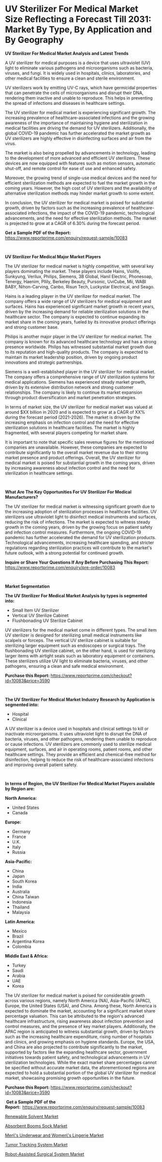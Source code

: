 <p><h1>UV Sterilizer For Medical Market Size Reflecting a Forecast Till 2031: Market By Type, By Application and By Geography</h1></p><p><strong>UV Sterilizer For Medical Market Analysis and Latest Trends</strong></p>
<p><p>A UV sterilizer for medical purposes is a device that uses ultraviolet (UV) light to eliminate various pathogens and microorganisms such as bacteria, viruses, and fungi. It is widely used in hospitals, clinics, laboratories, and other medical facilities to ensure a clean and sterile environment. </p><p>UV sterilizers work by emitting UV-C rays, which have germicidal properties that can penetrate the cells of microorganisms and disrupt their DNA, rendering them inactive and unable to reproduce. This helps in preventing the spread of infections and diseases in healthcare settings.</p><p>The UV sterilizer for medical market is experiencing significant growth. The increasing prevalence of healthcare-associated infections and the growing awareness of the importance of maintaining hygiene and sterilization in medical facilities are driving the demand for UV sterilizers. Additionally, the global COVID-19 pandemic has further accelerated the market growth as UV sterilizers are highly effective in disinfecting surfaces and air from the virus.</p><p>The market is also being propelled by advancements in technology, leading to the development of more advanced and efficient UV sterilizers. These devices are now equipped with features such as motion sensors, automatic shut-off, and remote control for ease of use and enhanced safety.</p><p>Moreover, the growing trend of single-use medical devices and the need for efficient sterilization methods are expected to fuel the market growth in the coming years. However, the high cost of UV sterilizers and the availability of alternative sterilization methods may hinder market growth to some extent.</p><p>In conclusion, the UV sterilizer for medical market is poised for substantial growth, driven by factors such as the increasing prevalence of healthcare-associated infections, the impact of the COVID-19 pandemic, technological advancements, and the need for effective sterilization methods. The market is projected to grow at a CAGR of 6.30% during the forecast period.</p></p>
<p><strong>Get a Sample PDF of the Report:&nbsp;</strong> <a href="https://www.reportprime.com/enquiry/request-sample/10083">https://www.reportprime.com/enquiry/request-sample/10083</a></p>
<p>&nbsp;</p>
<p><strong>UV Sterilizer For Medical Major Market Players</strong></p>
<p><p>The UV sterilizer for medical market is highly competitive, with several key players dominating the market. These players include Hains, Violife, Sunkyung, Verilux, Philips, Siemens, 3B Global, Hanil Electric, Phonesoap, Tenergy, Haenim, Pllily, Berkeley Beauty, Pursonic, UviCube, Mii, WABI BABY, Nihon-Carving, Canbo, Risun Tech, Luckystar Electrical, and Seago.</p><p>Hains is a leading player in the UV sterilizer for medical market. The company offers a wide range of UV sterilizers for medical equipment and surfaces. Hains has experienced significant market growth in recent years, driven by the increasing demand for reliable sterilization solutions in the healthcare sector. The company is expected to continue expanding its market share in the coming years, fueled by its innovative product offerings and strong customer base.</p><p>Philips is another major player in the UV sterilizer for medical market. The company is known for its advanced healthcare technology and has a strong presence worldwide. Philips has witnessed substantial market growth due to its reputation and high-quality products. The company is expected to maintain its market leadership position, driven by ongoing product innovations and strategic partnerships.</p><p>Siemens is a well-established player in the UV sterilizer for medical market. The company offers a comprehensive range of UV sterilization systems for medical applications. Siemens has experienced steady market growth, driven by its extensive distribution network and strong customer relationships. The company is likely to continue its market expansion through product diversification and market penetration strategies.</p><p>In terms of market size, the UV sterilizer for medical market was valued at around $XX billion in 2020 and is expected to grow at a CAGR of XX% during the forecast period (2021-2026). The market is driven by the increasing emphasis on infection control and the need for effective sterilization solutions in healthcare facilities. The market is highly fragmented, with several players competing for market share.</p><p>It is important to note that specific sales revenue figures for the mentioned companies are unavailable. However, these companies are expected to contribute significantly to the overall market revenue due to their strong market presence and product offerings. Overall, the UV sterilizer for medical market is poised for substantial growth in the coming years, driven by increasing awareness about infection control and the need for sterilization in healthcare settings.</p></p>
<p>&nbsp;</p>
<p><strong>What Are The Key Opportunities For UV Sterilizer For Medical Manufacturers?</strong></p>
<p><p>The UV sterilizer for medical market is witnessing significant growth due to the increasing adoption of sterilization processes in healthcare facilities. UV sterilizers use ultraviolet light to disinfect medical instruments and surfaces, reducing the risk of infections. The market is expected to witness steady growth in the coming years, driven by the growing focus on patient safety and infection control measures. Furthermore, the ongoing COVID-19 pandemic has further accelerated the demand for UV sterilization products. Technological advancements, increasing healthcare spending, and stricter regulations regarding sterilization practices will contribute to the market's future outlook, with a strong potential for continued growth.</p></p>
<p><strong>Inquire or Share Your Questions If Any Before Purchasing This Report:</strong> <a href="https://www.reportprime.com/enquiry/pre-order/10083">https://www.reportprime.com/enquiry/pre-order/10083</a></p>
<p>&nbsp;</p>
<p><strong>Market Segmentation</strong></p>
<p><strong>The UV Sterilizer For Medical Market Analysis by types is segmented into:</strong></p>
<p><ul><li>Small Item UV Sterilizer</li><li>Vertical UV Sterilize Cabinet</li><li>Flushbonading UV Sterilize Cabinet</li></ul></p>
<p><p>UV sterilizers for the medical market come in different types. The small item UV sterilizer is designed for sterilizing small medical instruments like scalpels or forceps. The vertical UV sterilize cabinet is suitable for sterilizing larger equipment such as endoscopes or surgical trays. The flushbonading UV sterilize cabinet, on the other hand, is used for sterilizing larger items with airtight seals such as laboratory equipment or containers. These sterilizers utilize UV light to eliminate bacteria, viruses, and other pathogens, ensuring a clean and safe medical environment.</p></p>
<p><strong>Purchase this Report:&nbsp;</strong><a href="https://www.reportprime.com/checkout?id=10083&price=3590">https://www.reportprime.com/checkout?id=10083&price=3590</a></p>
<p>&nbsp;</p>
<p><strong>The UV Sterilizer For Medical Market Industry Research by Application is segmented into:</strong></p>
<p><ul><li>Hospital</li><li>Clinical</li></ul></p>
<p><p>A UV sterilizer is a device used in hospitals and clinical settings to kill or inactivate microorganisms. It uses ultraviolet light to disrupt the DNA of bacteria, viruses, and other pathogens, rendering them unable to reproduce or cause infections. UV sterilizers are commonly used to sterilize medical equipment, surfaces, and air in operating rooms, patient rooms, and other healthcare settings. They provide an efficient and chemical-free method for disinfection, helping to reduce the risk of healthcare-associated infections and improving overall patient safety.</p></p>
<p>&nbsp;</p>
<p><strong>In terms of Region, the UV Sterilizer For Medical Market Players available by Region are:</strong></p>
<p>
    <p> <strong> North America: </strong>
        <ul>
            <li>United States</li>
            <li>Canada</li>
        </ul>
        </p> 
    <p> <strong> Europe: </strong>
        <ul>
            <li>Germany</li>
            <li>France</li>
            <li>U.K.</li>
            <li>Italy</li>
            <li>Russia</li>
        </ul>
        </p> 
    <p> <strong> Asia-Pacific: </strong>
        <ul>
            <li>China</li>
            <li>Japan</li>
            <li>South Korea</li>
            <li>India</li>
            <li>Australia</li>
            <li>China Taiwan</li>
            <li>Indonesia</li>
            <li>Thailand</li>
            <li>Malaysia</li>
        </ul>
        </p> 
    <p> <strong> Latin America: </strong>
        <ul>
            <li>Mexico</li>
            <li>Brazil</li>
            <li>Argentina Korea</li>
            <li>Colombia</li>
        </ul>
        </p> 
    <p> <strong> Middle East & Africa: </strong>
        <ul>
            <li>Turkey</li>
            <li>Saudi</li>
            <li>Arabia</li>
            <li>UAE</li>
            <li>Korea</li>
        </ul>
    </p>
    </p>
<p><p>The UV sterilizer for medical market is poised for considerable growth across various regions, namely North America (NA), Asia-Pacific (APAC), Europe, the United States (USA), and China. Among these, North America is expected to dominate the market, accounting for a significant market share percentage valuation. This can be attributed to the region's advanced healthcare infrastructure, rising awareness about infection prevention and control measures, and the presence of key market players. Additionally, the APAC region is anticipated to witness substantial growth, driven by factors such as the increasing healthcare expenditure, rising number of hospitals and clinics, and growing emphasis on hygiene standards. Europe, the USA, and China are also projected to contribute significantly to the market, supported by factors like the expanding healthcare sector, government initiatives towards patient safety, and technological advancements in UV sterilization technologies. While the exact market share percentages cannot be specified without accurate market data, the aforementioned regions are expected to hold a substantial portion of the global UV sterilizer for medical market, showcasing promising growth opportunities in the future.</p></p>
<p><strong>Purchase this Report: </strong><a href="https://www.reportprime.com/checkout?id=10083&price=3590">https://www.reportprime.com/checkout?id=10083&price=3590</a></p>
<p>&nbsp;<strong>Get a Sample PDF of the Report:&nbsp;&nbsp;</strong><a href="https://www.reportprime.com/enquiry/request-sample/10083">https://www.reportprime.com/enquiry/request-sample/10083</a></p>
<p><strong></strong></p>
<p><p><a href="https://medium.com/@samanthamills76/renewable-solvent-market-report-reveals-the-latest-trends-and-growth-opportunities-of-this-market-b972c1ddfc8c">Renewable Solvent Market</a></p><p><a href="https://medium.com/@samanthamills76/absorbent-booms-sock-market-outlook-industry-overview-and-forecast-2024-to-2031-0b2eb6590648">Absorbent Booms Sock Market</a></p><p><a href="https://medium.com/@samanthamills76/men-s-underwear-and-women-s-lingerie-market-share-evolution-and-market-growth-trends-2024-2031-517b9132c892">Men\'s Underwear and Women\'s Lingerie Market</a></p><p><a href="https://medium.com/@samanthamills76/tumor-tracking-system-market-size-and-market-trends-complete-industry-overview-2024-to-2031-ff23a127a7a0">Tumor Tracking System Market</a></p><p><a href="https://medium.com/@samanthamills76/robot-assisted-surgical-system-market-outlook-industry-overview-and-forecast-2024-to-2031-956f0caf0b4f">Robot-Assisted Surgical System Market</a></p></p>